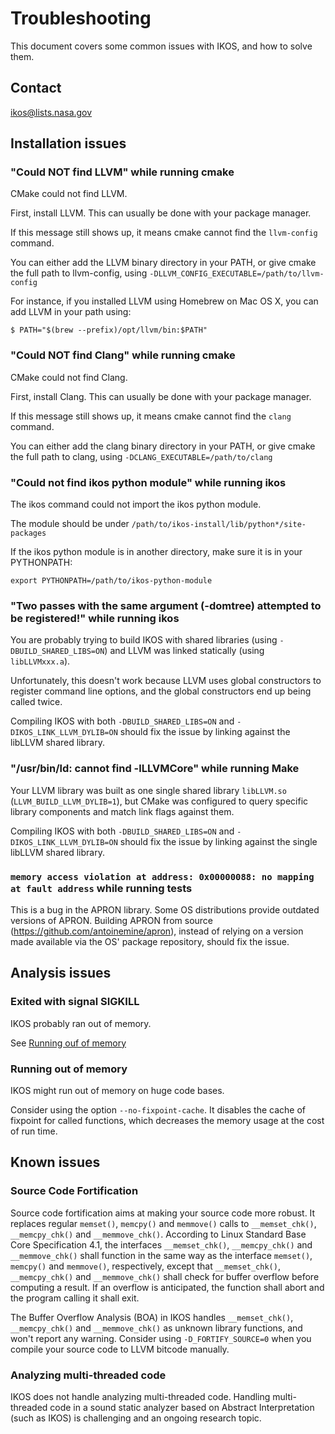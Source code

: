 Troubleshooting
===============

This document covers some common issues with IKOS, and how to solve them.

Contact
-------

ikos@lists.nasa.gov

Installation issues
-------------------

### "Could NOT find LLVM" while running cmake

CMake could not find LLVM.

First, install LLVM. This can usually be done with your package manager.

If this message still shows up, it means cmake cannot find the `llvm-config` command.

You can either add the LLVM binary directory in your PATH, or give cmake the full path to llvm-config, using `-DLLVM_CONFIG_EXECUTABLE=/path/to/llvm-config`

For instance, if you installed LLVM using Homebrew on Mac OS X, you can add LLVM in your path using:

```
$ PATH="$(brew --prefix)/opt/llvm/bin:$PATH"
```

### "Could NOT find Clang" while running cmake

CMake could not find Clang.

First, install Clang. This can usually be done with your package manager.

If this message still shows up, it means cmake cannot find the `clang` command.

You can either add the clang binary directory in your PATH, or give cmake the full path to clang, using `-DCLANG_EXECUTABLE=/path/to/clang`

### "Could not find ikos python module" while running ikos

The ikos command could not import the ikos python module.

The module should be under `/path/to/ikos-install/lib/python*/site-packages`

If the ikos python module is in another directory, make sure it is in your PYTHONPATH:

```
export PYTHONPATH=/path/to/ikos-python-module
```

### "Two passes with the same argument (-domtree) attempted to be registered!" while running ikos

You are probably trying to build IKOS with shared libraries (using `-DBUILD_SHARED_LIBS=ON`) and LLVM was linked statically (using `libLLVMxxx.a`).

Unfortunately, this doesn't work because LLVM uses global constructors to register command line options, and the global constructors end up being called twice.

Compiling IKOS with both `-DBUILD_SHARED_LIBS=ON` and `-DIKOS_LINK_LLVM_DYLIB=ON` should fix the issue by linking against the libLLVM shared library.

### "/usr/bin/ld: cannot find -lLLVMCore" while running Make

Your LLVM library was built as one single shared library `libLLVM.so` (`LLVM_BUILD_LLVM_DYLIB=1`), but CMake was configured to query specific library components and match link flags against them.

Compiling IKOS with both `-DBUILD_SHARED_LIBS=ON` and `-DIKOS_LINK_LLVM_DYLIB=ON` should fix the issue by linking against the single libLLVM shared library.

### `memory access violation at address: 0x00000088: no mapping at fault address` while running tests

This is a bug in the APRON library. Some OS distributions provide outdated versions of APRON. Building APRON from source (https://github.com/antoinemine/apron), instead of relying on a version made available via the OS' package repository, should fix the issue.

Analysis issues
---------------

### Exited with signal SIGKILL

IKOS probably ran out of memory.

See [Running ouf of memory](#running-out-of-memory)

### Running out of memory

IKOS might run out of memory on huge code bases.

Consider using the option `--no-fixpoint-cache`. It disables the cache of fixpoint for called functions, which decreases the memory usage at the cost of run time.

Known issues
------------

### Source Code Fortification

Source code fortification aims at making your source code more robust. It replaces regular `memset()`, `memcpy()` and `memmove()` calls to `__memset_chk()`, `__memcpy_chk()` and `__memmove_chk()`. According to Linux Standard Base Core Specification 4.1, the interfaces `__memset_chk()`, `__memcpy_chk()` and `__memmove_chk()` shall function in the same way as the interface `memset()`, `memcpy()` and `memmove()`, respectively, except that `__memset_chk()`, `__memcpy_chk()` and `__memmove_chk()` shall check for buffer overflow before computing a result. If an overflow is anticipated, the function shall abort and the program calling it shall exit.

The Buffer Overflow Analysis (BOA) in IKOS handles `__memset_chk()`, `__memcpy_chk()` and `__memmove_chk()` as unknown library functions, and won't report any warning. Consider using `-D_FORTIFY_SOURCE=0` when you compile your source code to LLVM bitcode manually.

### Analyzing multi-threaded code

IKOS does not handle analyzing multi-threaded code. Handling multi-threaded code in a sound static analyzer based on Abstract Interpretation (such as IKOS) is challenging and an ongoing research topic.
